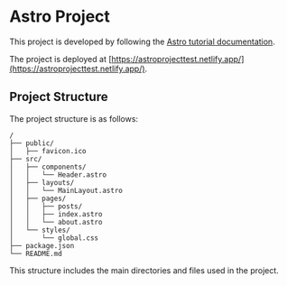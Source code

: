 # Astro Project
This project is developed by following the [Astro tutorial documentation](https://docs.astro.build/en/getting-started/).

The project is deployed at [https://astroprojecttest.netlify.app/](https://astroprojecttest.netlify.app/).

## Project Structure
The project structure is as follows:
```
/
├── public/
│   ├── favicon.ico
├── src/
│   ├── components/
│   │   └── Header.astro
│   ├── layouts/
│   │   └── MainLayout.astro
│   ├── pages/
│   │   ├── posts/
│   │   ├── index.astro
│   │   └── about.astro
│   └── styles/
│       └── global.css
├── package.json
└── README.md
```

This structure includes the main directories and files used in the project.